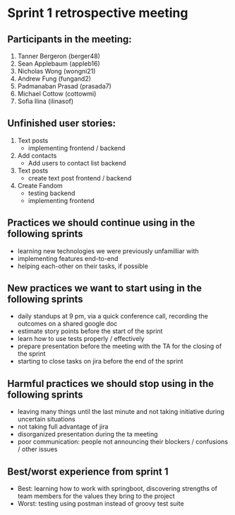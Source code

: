 # Sprint 1 retrospective meeting

## Participants in the meeting:
1. Tanner Bergeron (berger48)
2. Sean Applebaum (appleb16)
3. Nicholas Wong (wongni21)
4. Andrew Fung (fungand2)
5. Padmanaban Prasad (prasada7)
6. Michael Cottow (cottowmi)
7. Sofia Ilina (ilinasof)

## Unfinished user stories:
1. Text posts
    - implementing frontend / backend
2. Add contacts
    - Add users to contact list backend
3. Text posts
    - create text post frontend / backend
4. Create Fandom
    - testing backend
    - implementing frontend

## Practices we should continue using in the following sprints
- learning new technologies we were previously unfamilliar with
- implementing features end-to-end 
- helping each-other on their tasks, if possible

## New practices we want to start using in the following sprints
- daily standups at 9 pm, via a quick conference call, recording the outcomes on a shared google doc 
- estimate story points before the start of the sprint
- learn how to use tests properly / effectively
- prepare presentation before the meeting with the TA for the closing of the sprint
- starting to close tasks on jira before the end of the sprint

## Harmful practices we should stop using in the following sprints
- leaving many things until the last minute and not taking initiative during uncertain situations
- not taking full advantage of jira
- disorganized presentation during the ta meeting
- poor communication: people not announcing their blockers / confusions / other issues

## Best/worst experience from sprint 1
- Best: learning how to work with springboot, discovering strengths of team members for the values they bring to the project
- Worst: testing using postman instead of groovy test suite
